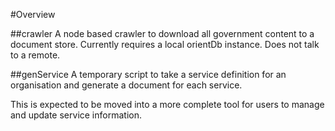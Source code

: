 #Overview

##crawler
A node based crawler to download all government content to a document store.
Currently requires a local orientDb instance. Does not talk to a remote.

##genService
A temporary script to take a service definition for an organisation and generate a document for each service.

This is expected to be moved into a more complete tool for users to manage and update service information.